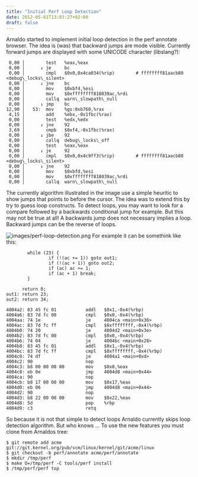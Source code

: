 ```yaml
---
title: "Initial Perf Loop Detection"
date: 2012-05-01T13:03:27+02:00
draft: false
---
```


Arnaldo started to implement initial loop detection in the perf annotate
browser. The idea is (was) that backward jumps are mode visible. Currently
forward jumps are displayed with some UNICODE character (libslang?):



```
 0,00 │        test   %eax,%eax
 0,00 │      ↓ je     bc
 0,00 │        cmpl   $0x0,0x4ca034(%rip)        # ffffffff81aacb80 <debug\_locks\_silent>
 0,00 │      ↓ jne    bc
 0,00 │        mov    $0xbf4,%esi
 0,00 │        mov    $0xffffffff818039ac,%rdi
 0,00 │        callq  warn\_slowpath\_null
 0,00 │      ↓ jmp    bc
12,90 │   53:  mov    %gs:0xb760,%rax
 4,15 │        add    %ebx,-0x1fbc(%rax)
 0,00 │        test   %edx,%edx
 0,00 │      ↓ jne    92
 3,69 │        cmpb   $0xf4,-0x1fbc(%rax)
 0,00 │      ↓ jbe    92
 0,00 │        callq  debug\_locks\_off
 0,00 │        test   %eax,%eax
 0,00 │      ↓ je     92
 0,00 │        cmpl   $0x0,0x4c9ff3(%rip)        # ffffffff81aacb80 <debug\_locks\_silent>
 0,00 │      ↓ jne    92
 0,00 │        mov    $0xbfd,%esi
 0,00 │        mov    $0xffffffff818039ac,%rdi
 0,00 │        callq  warn\_slowpath\_null

```

The currently algorithm illustrated in the image use a simple heuritic to show
jumps that points to before the cursor. The idea was to extend this by try to
guess loop constructs. To detect loops, you may want to look for a compare
followed by a backwards conditional jump for example. But this may not be true
at all! A backwards jump does not necessary implies a loop. Backward jumps can
be the reverse of loops.


![images/perf-loop-detection.png](images/perf-loop-detection.png)
For example it can be somethink like this:



```
        while (23) {
                if (!(ac += 1)) goto out1;
                if (!(ac + 1)) goto out2;
                if (ac) ac += 1;
                if (ac + 1) break;
        }

      return 0;
out1: return 23;
out2: return 34;

```


```
4004a2: 83 45 fc 01           addl   $0x1,-0x4(%rbp)
4004a6: 83 7d fc 00           cmpl   $0x0,-0x4(%rbp)
4004aa: 74 1e                 je     4004ca <main+0x36>
4004ac: 83 7d fc ff           cmpl   $0xffffffff,-0x4(%rbp)
4004b0: 74 20                 je     4004d2 <main+0x3e>
4004b2: 83 7d fc 00           cmpl   $0x0,-0x4(%rbp)
4004b6: 74 04                 je     4004bc <main+0x28>
4004b8: 83 45 fc 01           addl   $0x1,-0x4(%rbp)
4004bc: 83 7d fc ff           cmpl   $0xffffffff,-0x4(%rbp)
4004c0: 74 df                 je     4004a1 <main+0xd>
4004c2: 90                    nop
4004c3: b8 00 00 00 00        mov    $0x0,%eax
4004c8: eb 0e                 jmp    4004d8 <main+0x44>
4004ca: 90                    nop
4004cb: b8 17 00 00 00        mov    $0x17,%eax
4004d0: eb 06                 jmp    4004d8 <main+0x44>
4004d2: 90                    nop
4004d3: b8 22 00 00 00        mov    $0x22,%eax
4004d8: 5d                    pop    %rbp
4004d9: c3                    retq

```

So because it is not that simple to detect loops Arnaldo currently skips loop
detection algorithm. But who knows ... To use the new features you must clone from Arnaldos tree:



```
$ git remote add acme git://git.kernel.org/pub/scm/linux/kernel/git/acme/linux
$ git checkout -b perf/annotate acme/perf/annotate
$ mkdir /tmp/perf
$ make O=/tmp/perf -C tools/perf install
$ /tmp/perf/perf top

```

